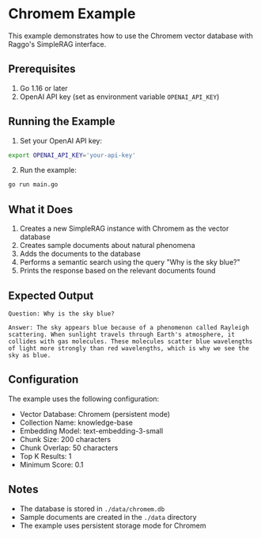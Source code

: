 # Chromem Example

This example demonstrates how to use the Chromem vector database with Raggo's SimpleRAG interface.

## Prerequisites

1. Go 1.16 or later
2. OpenAI API key (set as environment variable `OPENAI_API_KEY`)

## Running the Example

1. Set your OpenAI API key:
```bash
export OPENAI_API_KEY='your-api-key'
```

2. Run the example:
```bash
go run main.go
```

## What it Does

1. Creates a new SimpleRAG instance with Chromem as the vector database
2. Creates sample documents about natural phenomena
3. Adds the documents to the database
4. Performs a semantic search using the query "Why is the sky blue?"
5. Prints the response based on the relevant documents found

## Expected Output

```
Question: Why is the sky blue?

Answer: The sky appears blue because of a phenomenon called Rayleigh scattering. When sunlight travels through Earth's atmosphere, it collides with gas molecules. These molecules scatter blue wavelengths of light more strongly than red wavelengths, which is why we see the sky as blue.
```

## Configuration

The example uses the following configuration:
- Vector Database: Chromem (persistent mode)
- Collection Name: knowledge-base
- Embedding Model: text-embedding-3-small
- Chunk Size: 200 characters
- Chunk Overlap: 50 characters
- Top K Results: 1
- Minimum Score: 0.1

## Notes

- The database is stored in `./data/chromem.db`
- Sample documents are created in the `./data` directory
- The example uses persistent storage mode for Chromem
